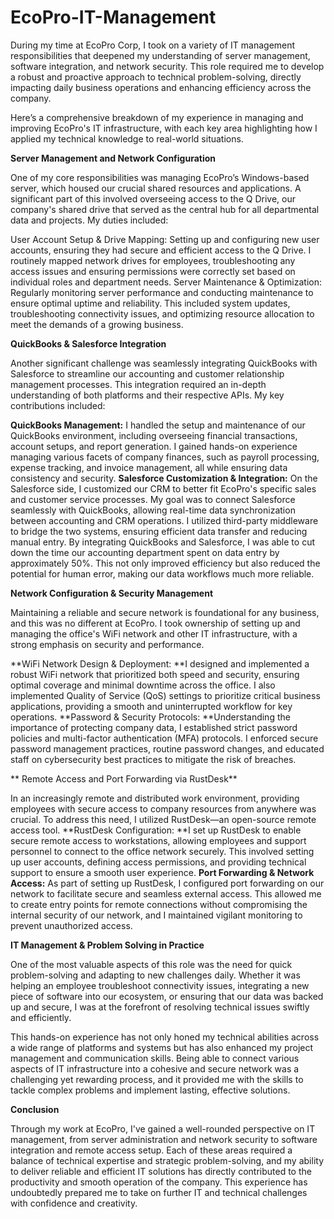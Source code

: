 # EcoPro-IT-Management
During my time at EcoPro Corp, I took on a variety of IT management responsibilities that deepened my understanding of server management, software integration, and network security. This role required me to develop a robust and proactive approach to technical problem-solving, directly impacting daily business operations and enhancing efficiency across the company.

Here’s a comprehensive breakdown of my experience in managing and improving EcoPro's IT infrastructure, with each key area highlighting how I applied my technical knowledge to real-world situations.

**Server Management and Network Configuration**

One of my core responsibilities was managing EcoPro’s Windows-based server, which housed our crucial shared resources and applications. A significant part of this involved overseeing access to the Q Drive, our company's shared drive that served as the central hub for all departmental data and projects. My duties included:

  User Account Setup & Drive Mapping: Setting up and configuring new user accounts, ensuring they had secure and efficient access to the Q Drive. I routinely mapped network drives for employees, troubleshooting any access issues and ensuring permissions were correctly set based on individual roles and department needs.
  Server Maintenance & Optimization: Regularly monitoring server performance and conducting maintenance to ensure optimal uptime and reliability. This included system updates, troubleshooting connectivity issues, and optimizing resource allocation to meet the demands of a growing business.
  
**QuickBooks & Salesforce Integration**

Another significant challenge was seamlessly integrating QuickBooks with Salesforce to streamline our accounting and customer relationship management processes. This integration required an in-depth understanding of both platforms and their respective APIs. My key contributions included:

  **QuickBooks Management:** I handled the setup and maintenance of our QuickBooks environment, including overseeing financial transactions, account setups, and report generation. I gained hands-on experience managing various facets of company finances, such as payroll processing, expense tracking, and invoice management, all while ensuring data consistency and security.
  **Salesforce Customization & Integration:** On the Salesforce side, I customized our CRM to better fit EcoPro's specific sales and customer service processes. My goal was to connect Salesforce seamlessly with QuickBooks, allowing real-time data synchronization between accounting and CRM operations. I utilized third-party middleware to bridge the two systems, ensuring efficient data transfer and reducing manual entry.
  By integrating QuickBooks and Salesforce, I was able to cut down the time our accounting department spent on data entry by approximately 50%. This not only improved efficiency but also reduced the potential for human error, making our data workflows much more reliable.

**Network Configuration & Security Management**

Maintaining a reliable and secure network is foundational for any business, and this was no different at EcoPro. I took ownership of setting up and managing the office's WiFi network and other IT infrastructure, with a strong emphasis on security and performance.

  **WiFi Network Design & Deployment: **I designed and implemented a robust WiFi network that prioritized both speed and security, ensuring optimal coverage and minimal downtime across the office. I also implemented Quality of Service (QoS) settings to prioritize critical business applications, providing a smooth and uninterrupted workflow for key operations.
  **Password & Security Protocols: **Understanding the importance of protecting company data, I established strict password policies and multi-factor authentication (MFA) protocols. I enforced secure password management practices, routine password changes, and educated staff on cybersecurity best practices to mitigate the risk of breaches.
  
**  Remote Access and Port Forwarding via RustDesk**

  In an increasingly remote and distributed work environment, providing employees with secure access to company resources from anywhere was crucial. To address this need, I utilized RustDesk—an open-source remote access tool.
**RustDesk Configuration: **I set up RustDesk to enable secure remote access to workstations, allowing employees and support personnel to connect to the office network securely. This involved setting up user accounts, defining access permissions, and providing technical support to ensure a smooth user experience.
**Port Forwarding & Network Access:** As part of setting up RustDesk, I configured port forwarding on our network to facilitate secure and seamless external access. This allowed me to create entry points for remote connections without compromising the internal security of our network, and I maintained vigilant monitoring to prevent unauthorized access.

**IT Management & Problem Solving in Practice**

One of the most valuable aspects of this role was the need for quick problem-solving and adapting to new challenges daily. Whether it was helping an employee troubleshoot connectivity issues, integrating a new piece of software into our ecosystem, or ensuring that our data was backed up and secure, I was at the forefront of resolving technical issues swiftly and efficiently.

This hands-on experience has not only honed my technical abilities across a wide range of platforms and systems but has also enhanced my project management and communication skills. Being able to connect various aspects of IT infrastructure into a cohesive and secure network was a challenging yet rewarding process, and it provided me with the skills to tackle complex problems and implement lasting, effective solutions.

**Conclusion**

Through my work at EcoPro, I've gained a well-rounded perspective on IT management, from server administration and network security to software integration and remote access setup. Each of these areas required a balance of technical expertise and strategic problem-solving, and my ability to deliver reliable and efficient IT solutions has directly contributed to the productivity and smooth operation of the company. This experience has undoubtedly prepared me to take on further IT and technical challenges with confidence and creativity.
